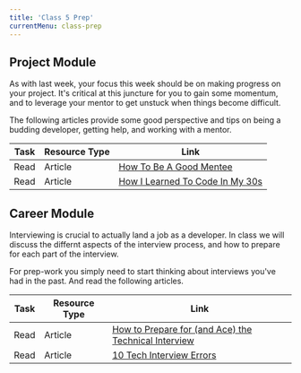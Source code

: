 ```yaml
---
title: 'Class 5 Prep'
currentMenu: class-prep
---
```


## Project Module

As with last week, your focus this week should be on making progress on your project. It's critical at this juncture for you to gain some momentum, and to leverage your mentor to get unstuck when things become difficult.

The following articles provide some good perspective and tips on being a budding developer, getting help, and working with a mentor.

Task | Resource Type | Link 
|----|---------------|------|
Read | Article | [How To Be A Good Mentee](https://thegirlpowercode.com/2017/05/02/how-to-be-a-good-mentee/)
Read | Article | [How I Learned To Code In My 30s](https://medium.com/udacity/how-i-learned-to-code-in-my-30s-61ad21180208)

## Career Module

Interviewing is crucial to actually land a job as a developer. In class we will discuss the differnt aspects of the interview process, and how to prepare for each part of the interview.

For prep-work you simply need to start thinking about interviews you've had in the past. And read the following articles.

Task | Resource Type | Link
|----|---------------|------|
Read | Article | [How to Prepare for (and Ace) the Technical Interview](https://www.cio.com/article/2383000/careers-staffing/careers-staffing-how-to-prepare-for-and-ace-the-technical-interview.html)
Read | Article | [10 Tech Interview Errors](https://www.monster.com/career-advice/article/ten-tech-it-interview-errors)